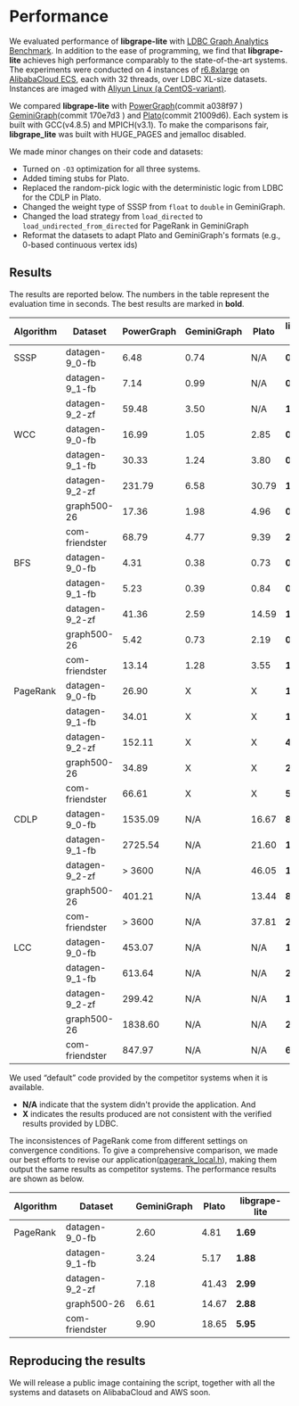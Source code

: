 # Performance

We evaluated performance of **libgrape-lite** with [LDBC Graph Analytics Benchmark](http://graphalytics.org/). In addition to the ease of programming, we find that **libgrape-lite** achieves high performance comparably to the state-of-the-art systems. The experiments were conducted on 4 instances of [r6.8xlarge](https://www.alibabacloud.com/help/doc-detail/25378.htm#d12e563) on [AlibabaCloud ECS](https://www.alibabacloud.com/product/ecs), each with 32 threads, over LDBC XL-size datasets. Instances are imaged with [Aliyun Linux (a CentOS-variant)](https://www.alibabacloud.com/help/doc-detail/111881.htm).

We compared **libgrape-lite** with [PowerGraph](https://github.com/jegonzal/PowerGraph)(commit a038f97
) [GeminiGraph](https://github.com/thu-pacman/GeminiGraph)(commit 170e7d3
) and [Plato](https://github.com/Tencent/plato)(commit 21009d6). Each system is built with GCC(v4.8.5) and MPICH(v3.1). To make the comparisons fair, **libgrape_lite** was built with HUGE_PAGES and jemalloc disabled.

We made minor changes on their code and datasets:
- Turned on `-O3` optimization for all three systems.
- Added timing stubs for Plato.
- Replaced the random-pick logic with the deterministic logic from LDBC for the CDLP in Plato.
- Changed the weight type of SSSP from `float` to `double` in GeminiGraph.
- Changed the load strategy from `load_directed` to `load_undirected_from_directed` for PageRank in GeminiGraph
- Reformat the datasets to adapt Plato and GeminiGraph's formats (e.g., 0-based continuous vertex ids)

## Results
The results are reported below. The numbers in the table represent the evaluation time in seconds. 
The best results are marked in **bold**.

| Algorithm |     Dataset    |      PowerGraph     |     GeminiGraph     |      Plato      |     libgrape-lite     |
|-----------|----------------|---------------------|---------------------|-----------------|-----------------------|
|    SSSP   | datagen-9_0-fb |        6.48         |        0.74         |  N/A  |        **0.52**           |
|           | datagen-9_1-fb |        7.14         |        0.99         |  N/A  |        **0.62**           |
|           | datagen-9_2-zf |        59.48        |        3.50         |  N/A  |        **1.85**           |
|    WCC    | datagen-9_0-fb |        16.99        |        1.05         |       2.85      |        **0.52**           |
|           | datagen-9_1-fb |        30.33        |        1.24         |       3.80      |        **0.60**           |
|           | datagen-9_2-zf |        231.79       |        6.58         |       30.79     |        **1.77**           |
|           | graph500-26    |        17.36       |        1.98         |       4.96      |        **0.90**           |
|           | com-friendster |        68.79       |        4.77         |       9.39      |        **2.40**           |
|    BFS    | datagen-9_0-fb |        4.31         |        0.38         |      0.73       |        **0.23**           |
|           | datagen-9_1-fb |        5.23         |        0.39         |      0.84       |        **0.26**           |
|           | datagen-9_2-zf |        41.36        |        2.59         |      14.59      |        **1.64**           |
|           | graph500-26    |        5.42         |        0.73         |      2.19       |        **0.43**           |
|           | com-friendster |        13.14        |        1.28         |      3.55       |        **1.12**           |
|  PageRank | datagen-9_0-fb |        26.90        |  X    |      X   |    **1.61**    |
|           | datagen-9_1-fb |        34.01        |  X    |      X   |    **1.99**    |
|           | datagen-9_2-zf |        152.11       |  X    |      X   |    **4.00**    |
|           | graph500-26    |        34.89        |  X    |      X   |    **2.95**    |
|           | com-friendster |        66.61        |  X    |      X   |    **5.91**    |
|    CDLP   | datagen-9_0-fb |        1535.09      |  N/A    |     16.67   |    **8.49**    |
|           | datagen-9_1-fb |        2725.54      |  N/A    |     21.60   |    **10.78**   |
|           | datagen-9_2-zf |        > 3600       |  N/A    |     46.05   |    **17.17**   |
|           | graph500-26    |        401.21       |  N/A    |     13.44   |    **8.50**    |
|           | com-friendster |        > 3600       |  N/A    |     37.81   |    **20.17**   |
|    LCC    | datagen-9_0-fb |        453.07       |      N/A            |      N/A      |         **16.53**       |
|           | datagen-9_1-fb |        613.64       |      N/A            |      N/A      |         **20.83**       |
|           | datagen-9_2-zf |        299.42       |      N/A            |      N/A      |         **19.81**       |
|           | graph500-26    |        1838.60      |      N/A            |      N/A      |         **232.50**      |
|           | com-friendster |        847.97       |      N/A            |      N/A      |         **68.52**       |


We used “default” code provided by the competitor systems when it is available. 
- **N/A** indicate that the system didn't provide the application. And
- **X**  indicates the results produced are not consistent with the verified results provided by LDBC.

The inconsistences of PageRank come from different settings on convergence conditions. 
To give a comprehensive comparison, we made our best efforts to revise our application([pagerank_local.h](examples/analytical_apps/pagerank/pagerank_local.h)), making them output the same results as competitor systems.
The performance results are shown as below. 

| Algorithm |     Dataset    |     GeminiGraph     |        Plato        | libgrape-lite   |
|-----------|----------------|---------------------|---------------------|---------------------|
|  PageRank | datagen-9_0-fb |        2.60         |        4.81         |      **1.69**       |
|           | datagen-9_1-fb |        3.24         |        5.17         |      **1.88**       |
|           | datagen-9_2-zf |        7.18         |        41.43        |      **2.99**       |
|           | graph500-26    |        6.61         |        14.67        |      **2.88**       |
|           | com-friendster |        9.90         |        18.65        |      **5.95**       |


## Reproducing the results

We will release a public image containing the script, together with all the systems and datasets on AlibabaCloud and AWS soon.
